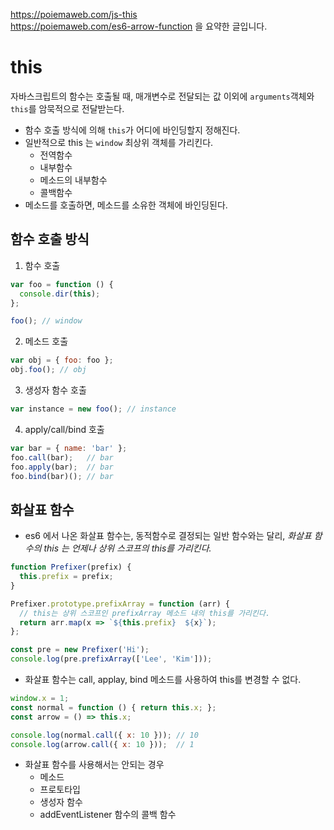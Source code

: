 https://poiemaweb.com/js-this <br/>
https://poiemaweb.com/es6-arrow-function 을 요약한 글입니다.

# this

자바스크립트의 함수는 호출될 때,
매개변수로 전달되는 값 이외에 `arguments`객체와 `this`를 암묵적으로 전달받는다.

- 함수 호출 방식에 의해 `this`가 어디에 바인딩할지 정해진다.
- 일반적으로 this 는 `window` 최상위 객체를 가리킨다.
    - 전역함수
    - 내부함수
    - 메소드의 내부함수
    - 콜백함수
- 메소드를 호출하면, 메소드를 소유한 객체에 바인딩된다. 

## 함수 호출 방식
1. 함수 호출
```js
var foo = function () {
  console.dir(this);
};

foo(); // window
```
2. 메소드 호출
```js
var obj = { foo: foo };
obj.foo(); // obj
```
3. 생성자 함수 호출
```js
var instance = new foo(); // instance
```
4. apply/call/bind 호출
```js
var bar = { name: 'bar' };
foo.call(bar);   // bar
foo.apply(bar);  // bar
foo.bind(bar)(); // bar
```

## 화살표 함수
- es6 에서 나온 화살표 함수는, 동적함수로 결정되는 일반 함수와는 달리, 
*화살표 함수의 this 는 언제나 상위 스코프의 this를 가리킨다.*
```js
function Prefixer(prefix) {
  this.prefix = prefix;
}

Prefixer.prototype.prefixArray = function (arr) {
  // this는 상위 스코프인 prefixArray 메소드 내의 this를 가리킨다.
  return arr.map(x => `${this.prefix}  ${x}`);
};

const pre = new Prefixer('Hi');
console.log(pre.prefixArray(['Lee', 'Kim']));
```
- 화살표 함수는 call, applay, bind 메소드를 사용하여 this를 변경할 수 없다.
```js
window.x = 1;
const normal = function () { return this.x; };
const arrow = () => this.x;

console.log(normal.call({ x: 10 })); // 10
console.log(arrow.call({ x: 10 }));  // 1
```
- 화살표 함수를 사용해서는 안되는 경우
    - 메소드
    - 프로토타입
    - 생성자 함수
    - addEventListener 함수의 콜백 함수